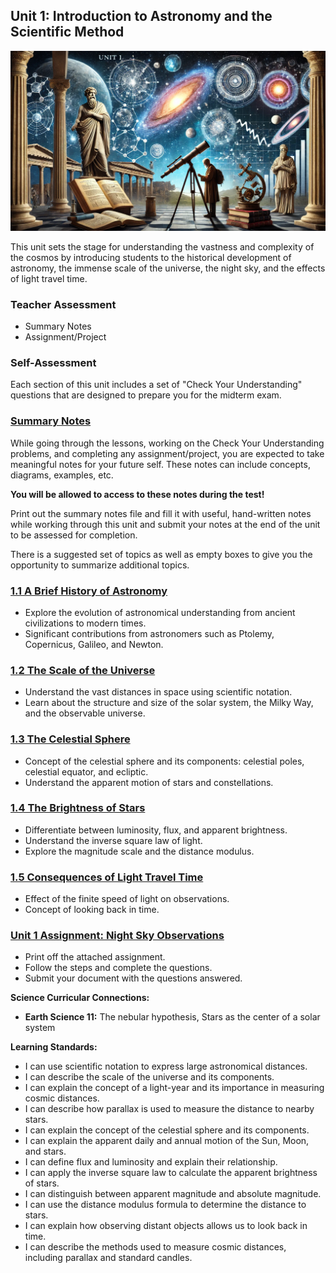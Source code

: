 ## Unit 1: Introduction to Astronomy and the Scientific Method

![Banner Image](./figures/unit1_banner.png)

This unit sets the stage for understanding the vastness and complexity of the cosmos by introducing students to the historical development of astronomy, the immense scale of the universe, the night sky, and the effects of light travel time.

### Teacher Assessment
- Summary Notes
- Assignment/Project

### Self-Assessment

Each section of this unit includes a set of "Check Your Understanding" questions that are designed to prepare you for the midterm exam.

### [Summary Notes](https://teaghan.github.io/astronomy-12/Unit1/Unit1_Summary_Notes.pdf)

While going through the lessons, working on the Check Your Understanding problems, and completing any assignment/project, you are expected to take meaningful notes for your future self. These notes can include concepts, diagrams, examples, etc.

**You will be allowed to access to these notes during the test!**

Print out the summary notes file and fill it with useful, hand-written notes while working through this unit and submit your notes at the end of the unit to be assessed for completion.

There is a suggested set of topics as well as empty boxes to give you the opportunity to summarize additional topics.

### [1.1 A Brief History of Astronomy](https://github.com/teaghan/astronomy-12/tree/main/Unit1/1_1_history.ipynb)
- Explore the evolution of astronomical understanding from ancient civilizations to modern times.
- Significant contributions from astronomers such as Ptolemy, Copernicus, Galileo, and Newton.

### [1.2 The Scale of the Universe](https://github.com/teaghan/astronomy-12/tree/main/Unit1/1_2_scale.ipynb)
- Understand the vast distances in space using scientific notation.
- Learn about the structure and size of the solar system, the Milky Way, and the observable universe.

### [1.3 The Celestial Sphere](https://github.com/teaghan/astronomy-12/tree/main/Unit1/1_3_the_sky.ipynb)
- Concept of the celestial sphere and its components: celestial poles, celestial equator, and ecliptic.
- Understand the apparent motion of stars and constellations.

### [1.4 The Brightness of Stars](https://github.com/teaghan/astronomy-12/tree/main/Unit1/1_4_brightness.ipynb)
- Differentiate between luminosity, flux, and apparent brightness.
- Understand the inverse square law of light.
- Explore the magnitude scale and the distance modulus.

### [1.5 Consequences of Light Travel Time](https://github.com/teaghan/astronomy-12/tree/main/Unit1/1_5_light_travel.ipynb)
- Effect of the finite speed of light on observations.
- Concept of looking back in time.

### [Unit 1 Assignment: Night Sky Observations](https://teaghan.github.io/astronomy-12/Unit1/Unit1_Assignment.pdf)

- Print off the attached assignment.
- Follow the steps and complete the questions.
- Submit your document with the questions answered.

**Science Curricular Connections:**
- **Earth Science 11:** The nebular hypothesis, Stars as the center of a solar system

**Learning Standards:**
- I can use scientific notation to express large astronomical distances.
- I can describe the scale of the universe and its components.
- I can explain the concept of a light-year and its importance in measuring cosmic distances.
- I can describe how parallax is used to measure the distance to nearby stars.
- I can explain the concept of the celestial sphere and its components.
- I can explain the apparent daily and annual motion of the Sun, Moon, and stars.
- I can define flux and luminosity and explain their relationship.
- I can apply the inverse square law to calculate the apparent brightness of stars.
- I can distinguish between apparent magnitude and absolute magnitude.
- I can use the distance modulus formula to determine the distance to stars.
- I can explain how observing distant objects allows us to look back in time.
- I can describe the methods used to measure cosmic distances, including parallax and standard candles.